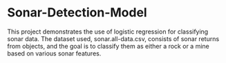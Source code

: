 # Sonar-Detection-Model
 This project demonstrates the use of logistic regression for classifying sonar data. The dataset used, sonar.all-data.csv, consists of sonar returns from objects, and the goal is to classify them as either a rock or a mine based on various sonar features.
